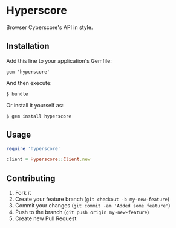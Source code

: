 # Hyperscore

Browser Cyberscore's API in style.

## Installation

Add this line to your application's Gemfile:

    gem 'hyperscore'

And then execute:

    $ bundle

Or install it yourself as:

    $ gem install hyperscore

## Usage

```ruby
require 'hyperscore'

client = Hyperscore::Client.new
```

## Contributing

1. Fork it
2. Create your feature branch (`git checkout -b my-new-feature`)
3. Commit your changes (`git commit -am 'Added some feature'`)
4. Push to the branch (`git push origin my-new-feature`)
5. Create new Pull Request
